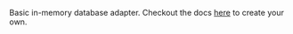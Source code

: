 
Basic in-memory database adapter. Checkout the docs [here](http://mesh.mojojs.com/docs/database-adapters) to create your own.
